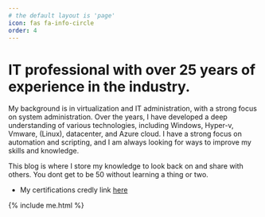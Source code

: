 ```yaml
---
# the default layout is 'page'
icon: fas fa-info-circle
order: 4
---
```


# IT professional with over 25 years of experience in the industry. 

My background is in virtualization and IT administration, with a strong focus on system administration. Over the years, I have developed a deep understanding of various technologies, including Windows, Hyper-v, Vmware, (Linux), datacenter, and Azure cloud. I have a strong focus on automation and scripting, and I am always looking for ways to improve my skills and knowledge.

This blog is where I store my knowledge to look back on and share with others. You dont get to be 50 without learning a thing or two.

* My certifications credly link [here](https://www.credly.com/users/benedikt-gabriel-egilsson/badges)

{% include me.html %}